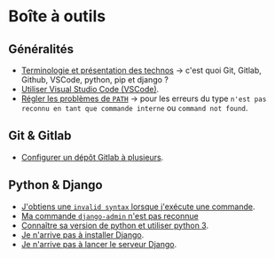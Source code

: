 # Boîte à outils

## Généralités

- [Terminologie et présentation des technos](./terminologie-et-presentation-des-technos.md) -> c'est quoi Git, Gitlab, Github, VSCode, python, pip et django ?
- [Utiliser Visual Studio Code (VSCode)](./utiliser-visual-studio-code.md).
- [Régler les problèmes de `PATH`](./regler-les-problemes-de-path.md) -> pour les erreurs du type `n'est pas reconnu en tant que commande interne` ou `command not found`.


## Git & Gitlab

- [Configurer un dépôt Gitlab à plusieurs](./configurer-depot-gitlab.md).

## Python & Django

- [J'obtiens une `invalid syntax` lorsque j'exécute une commande](./invalid-syntax.md).
- [Ma commande `django-admin` n'est pas reconnue](./django-admin-pas-reconnue.md)
- [Connaître sa version de python et utiliser python 3](./connaitre-sa-version-de-python.md).
- [Je n'arrive pas à installer Django](./probleme-installation-django.md).
- [Je n'arrive pas à lancer le serveur Django](./probleme-lancement-serveur-django.md).
